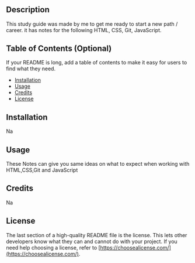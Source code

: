 # <Prework Study Guide Webpage>

## Description

This study guide was made by me to get me ready to start a new path / career.
it has notes for the following HTML, CSS, Git, JavaScript.

## Table of Contents (Optional)

If your README is long, add a table of contents to make it easy for users to find what they need.

- [Installation](#installation)
- [Usage](#usage)
- [Credits](#credits)
- [License](#license)

## Installation

Na

## Usage

These Notes can give you same ideas on what to expect when working with HTML,CSS,Git and JavaScript

## Credits

Na

## License

The last section of a high-quality README file is the license. This lets other developers know what they can and cannot do with your project. If you need help choosing a license, refer to [https://choosealicense.com/](https://choosealicense.com/).


